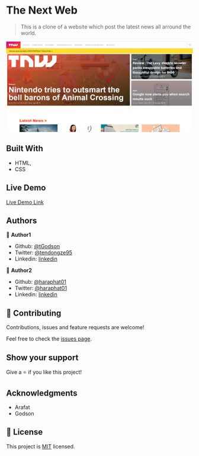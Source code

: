 # The Next Web 

> This is a clone of a website which post the latest news all arround the world.

![screenshot](./app_screenshot.PNG)


## Built With

- HTML,
- CSS

## Live Demo

[Live Demo Link](https://rawcdn.githack.com/haraphat01/thenextweb/faf2878cb057e4df2fac6bd1497519cddc48d5f0/index.html)



## Authors

👤 **Author1**

- Github: [@tGodson](https://github.com/tGodson/)
- Twitter: [@tendongze95](https://twitter.com/tendongze95)
- Linkedin: [linkedin](https://www.linkedin.com/in/tendongze-godson-a95795163/)

👤 **Author2**

- Github: [@haraphat01](https://github.com/haraphat01)
- Twitter: [@haraphat01](https://twitter.com/haraphat01)
- Linkedin: [linkedin](https://www.linkedin.com/in/arafat-akata/)

## 🤝 Contributing

Contributions, issues and feature requests are welcome!

Feel free to check the [issues page](https://github.com/haraphat01/thenextweb/issues).

## Show your support

Give a ⭐️ if you like this project!

## Acknowledgments

- Arafat
- Godson


## 📝 License

This project is [MIT](lic.url) licensed.
